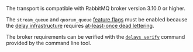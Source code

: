 The transport is compatible with RabbitMQ broker version 3.10.0 or higher.

The `stream_queue` and `quorum_queue` [feature flags](https://www.rabbitmq.com/feature-flags.html) must be enabled because the [delay infrastructure](delayed-delivery.md) requires [at-least-once dead lettering](https://blog.rabbitmq.com/posts/2022/03/at-least-once-dead-lettering/).

The broker requirements can be verified with the [`delays verify`](operations-scripting.md#delays-verify) command provided by the command line tool.
